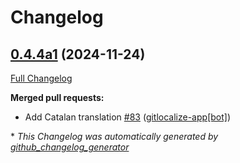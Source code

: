 # Changelog

## [0.4.4a1](https://github.com/OpenVoiceOS/ovos-skill-date-time/tree/0.4.4a1) (2024-11-24)

[Full Changelog](https://github.com/OpenVoiceOS/ovos-skill-date-time/compare/0.4.3...0.4.4a1)

**Merged pull requests:**

- Add Catalan translation [\#83](https://github.com/OpenVoiceOS/ovos-skill-date-time/pull/83) ([gitlocalize-app[bot]](https://github.com/apps/gitlocalize-app))



\* *This Changelog was automatically generated by [github_changelog_generator](https://github.com/github-changelog-generator/github-changelog-generator)*
